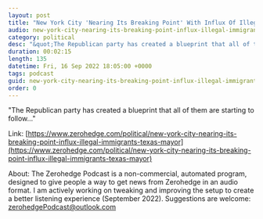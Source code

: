 ```yaml
---
layout: post
title: "New York City 'Nearing Its Breaking Point' With Influx Of Illegal Immigrants From Texas: Mayor"
audio: new-york-city-nearing-its-breaking-point-influx-illegal-immigrants-texas-mayor-0
category: political
desc: "&quot;The Republican party has created a blueprint that all of them are starting to follow...&quot;"
duration: 00:02:15
length: 135
datetime: Fri, 16 Sep 2022 18:05:00 +0000
tags: podcast
guid: new-york-city-nearing-its-breaking-point-influx-illegal-immigrants-texas-mayor-0
order: 0
---
```

&quot;The Republican party has created a blueprint that all of them are starting to follow...&quot;

Link: [https://www.zerohedge.com/political/new-york-city-nearing-its-breaking-point-influx-illegal-immigrants-texas-mayor](https://www.zerohedge.com/political/new-york-city-nearing-its-breaking-point-influx-illegal-immigrants-texas-mayor)

About: The Zerohedge Podcast is a non-commercial, automated program, designed to give people a way to get news from Zerohedge in an audio format.  I am actively working on tweaking and improving the setup to create a better listening experience (September 2022).  Suggestions are welcome: [zerohedgePodcast@outlook.com](mailto:zerohedgePodcast@outlook.com)